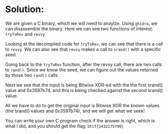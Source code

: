 # Solution:


We are given a C binary, which we will need to anaylze. Using `ghidra`, we can disassemble the binary. Here we can see two functions of interest: `tryToRev` and `revvy`


Looking at the decompiled code for `tryToRev`, we can see that there is a call to `revvy`. We can also see that `revvy` makes a call to `srand()` with a specific seed.

Going back to the `tryToRev` function, after the revvy call, there are two calls to `rand()`. Since we know the seed, we can figure out the values returned by those two `rand()` calls.

Next we see that the input is being Bitwise XOR-ed with the the first srand() value and 0x3597b74, and this is being checked against the second srand() value.

All we have to do to get the original input is Bitwise XOR the known values (the srand() values and 0x3597b74), and we will get what we seek!

You can write your own C program check if the answer is right, which is what I did, and you should get the flag: `btcf{1432175799}`
